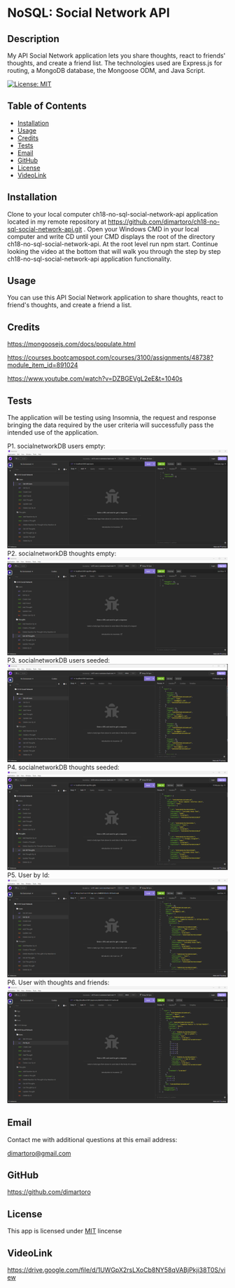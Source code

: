 
# NoSQL: Social Network API

## Description
My API Social Network application lets you share thoughts, react to friends' thoughts, and create a friend list. The technologies used are Express.js for routing, a MongoDB database, the Mongoose ODM, and Java Script.

  [![License: MIT](https://img.shields.io/badge/License-MIT-yellow.svg)](https://opensource.org/licenses/MIT)

## Table of Contents
- [Installation](#installation)
- [Usage](#usage)
- [Credits](#credits)
- [Tests](#tests)
- [Email](#email)
- [GitHub](#github)
- [License](#license)
- [VideoLink](#videolink)

## Installation
Clone to your local computer ch18-no-sql-social-network-api application located in my remote repository at https://github.com/dimartoro/ch18-no-sql-social-network-api.git . Open your Windows CMD in your local computer and write CD until your CMD displays the root of the directory ch18-no-sql-social-network-api. At the root level run npm start. Continue looking the video at the bottom that will walk you through the step by step ch18-no-sql-social-network-api application functionality.

## Usage
You can use this API Social Network application to share thoughts, react to friend's thoughts, and create a friend a list.

## Credits  
https://mongoosejs.com/docs/populate.html  

https://courses.bootcampspot.com/courses/3100/assignments/48738?module_item_id=891024  

https://www.youtube.com/watch?v=DZBGEVgL2eE&t=1040s  


## Tests
The application will be testing using Insomnia, the request and response bringing the data required by the user criteria will successfully pass the intended use of the application.  
   
P1. socialnetworkDB users empty:       
![alt "socialnetworkDB users empty"](./public/images/database-users-empty.png)    
P2. socialnetworkDB thoughts empty:        
![alt "socialnetworkDB thoughts empty"](./public/images/database-thoughts-empty.png)  
P3. socialnetworkDB users seeded:      
![alt "socialnetworkDB users seeded"](./public/images/socialnetworkDB-users-seeded.png)  
P4. socialnetworkDB thoughts seeded:      
![alt "socialnetworkDB thoughts seeded"](./public/images/socialnetworkDB-thoughts-seeded.png) 
P5. User by Id:      
![alt "User by Id"](./public/images/UserById.png)  
P6. User with thoughts and friends:      
![alt "User with thoughts and friends"](./public/images/User-thoughts-friends.png)  
  
## Email
Contact me with additional questions at this email address:

dimartoro@gmail.com

## GitHub
https://github.com/dimartoro

## License
This app is licensed under [MIT](https://choosealicense.com/licenses/mit/) lincense

## VideoLink
https://drive.google.com/file/d/1UWGpX2rsLXoCb8NY58qVABjPkji38T0S/view


